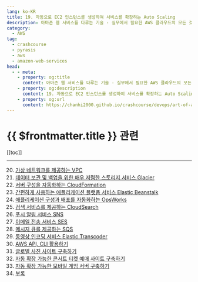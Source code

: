 ```yaml
---
lang: ko-KR
title: 19. 자동으로 EC2 인스턴스를 생성하여 서비스를 확장하는 Auto Scaling
description: 아마존 웹 서비스를 다루는 기술 - 실무에서 필요한 AWS 클라우드의 모든 것! > 19. 자동으로 EC2 인스턴스를 생성하여 서비스를 확장하는 Auto Scaling
category:
  - AWS
tag: 
  - crashcourse
  - pyrasis
  - aws 
  - amazon-web-services
head:
  - - meta:
    - property: og:title
      content: 아마존 웹 서비스를 다루는 기술 - 실무에서 필요한 AWS 클라우드의 모든 것! > 19. 자동으로 EC2 인스턴스를 생성하여 서비스를 확장하는 Auto Scaling
    - property: og:description
      content: 19. 자동으로 EC2 인스턴스를 생성하여 서비스를 확장하는 Auto Scaling
    - property: og:url
      content: https://chanhi2000.github.io/crashcourse/devops/art-of-aws/19.html
---
```


# {{ $frontmatter.title }} 관련

[[toc]]

---

20. [가상 네트워크를 제공하는 VPC](20.md)
21. [데이터 보관 및 백업을 위한 매우 저렴한 스토리지 서비스 Glacier](21.md)
22. [서버 구성을 자동화하는 CloudFormation](22.md)
23. [간편하게 사용하는 애플리케이션 플랫폼 서비스 Elastic Beanstalk](23.md)
24. [애플리케이션 구성과 배포를 자동화하는 OpsWorks](24.md)
25. [검색 서비스를 제공하는 CloudSearch](25.md)
26. [푸시 알림 서비스 SNS](26.md)
27. [이메일 전송 서비스 SES](27.md)
28. [메시지 큐를 제공하는 SQS](28.md)
29. [동영상 인코딩 서비스 Elastic Transcoder](29.md)
30. [AWS API, CLI 활용하기](30.md)
31. [글로벌 사진 사이트 구축하기](31.md)
32. [자동 확장 가능한 콘서트 티켓 예매 사이트 구축하기](32.md)
33. [자동 확장 가능한 모바일 게임 서버 구축하기](33.md)
34. [부록](a.md)

<TagLinks />